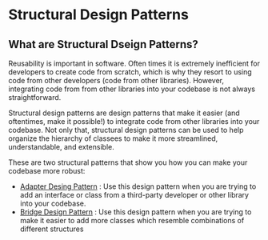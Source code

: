# Structural Design Patterns
## What are Structural Dseign Patterns?
Reusability is important in software. Often times it is extremely inefficient for developers to create code from scratch, which is why they resort to using code from other developers (code from other libraries). However, integrating code from from other libraries into your codebase is not always straightforward.

Structural design patterns are design patterns that make it easier (and oftentimes, make it possible!) to integrate code from other libraries into your codebase. Not only that, structural design patterns can be used to help organize the hierarchy of classees to make it more streamlined, understandable, and extensible.

These are two structural patterns that show you how you can make your codebase more robust:
* [Adapter Desing Pattern](https://github.com/sidg1215/DesignPatterns/tree/main/Structural%20Patterns/Adapter%20Pattern) : Use this design pattern when you are trying to add an interface or class from a third-party developer or other library into your codebase.
* [Bridge Design Pattern](https://github.com/sidg1215/DesignPatterns/tree/main/Structural%20Patterns/Bridge%20Pattern) : Use this design pattern when you are trying to make it easier to add more classes which resemble combinations of different structures
